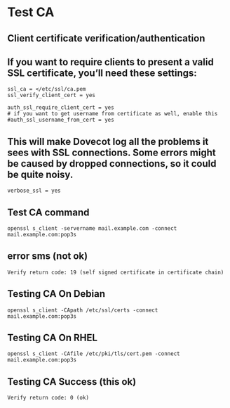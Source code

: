 # Test CA

## Client certificate verification/authentication
## If you want to require clients to present a valid SSL certificate, you’ll need these settings:
````
ssl_ca = </etc/ssl/ca.pem
ssl_verify_client_cert = yes

auth_ssl_require_client_cert = yes
# if you want to get username from certificate as well, enable this
#auth_ssl_username_from_cert = yes
````

## This will make Dovecot log all the problems it sees with SSL connections. Some errors might be caused by dropped connections, so it could be quite noisy.
````
verbose_ssl = yes
````

## Test CA command
````
openssl s_client -servername mail.example.com -connect mail.example.com:pop3s
````

## error sms  (not ok)
````
Verify return code: 19 (self signed certificate in certificate chain)
````

## Testing CA On Debian
````
openssl s_client -CApath /etc/ssl/certs -connect mail.example.com:pop3s
````
## Testing CA On RHEL
````
openssl s_client -CAfile /etc/pki/tls/cert.pem -connect mail.example.com:pop3s
````
## Testing CA Success (this ok)
````
Verify return code: 0 (ok)
````
